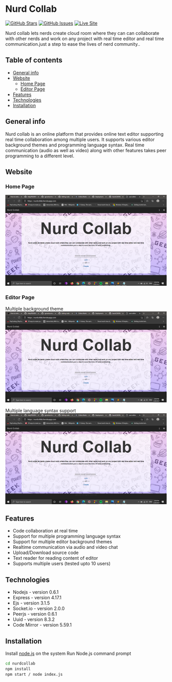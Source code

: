# Nurd Collab

[![GitHub Stars](https://img.shields.io/github/stars/AJOO7/nurdcollab.svg)](https://github.com/AJOO7/nurdcollab/stargazers) [![GitHub Issues](https://img.shields.io/github/issues/AJOO7/nurdcollab.svg)](https://github.com/AJOO7/nurdcollab/issues) [![Live Site](https://img.shields.io/badge/demo-online-green.svg)](https://nurdcollab.herokuapp.com)

Nurd collab lets nerds create cloud room where they can can collaborate with other nerds and work on any project with real time editor and real time communication.just a step to ease the lives of nerd community..

## Table of contents

- [General info](#general-info)
- [Website](#website)
  - [Home Page](#home-page)
  - [Editor Page](#editor-page)
- [Features](#features)
- [Technologies](#technologies)
- [Installation](#installation)

## General info

Nurd collab is an online platform that provides online text editor supporting real time collaboration among multiple users. It supports various editor background themes and programming language syntax. Real time communication (audio as well as video) along with other features takes peer programming to a different level.

## Website

### Home Page

![Website Preview](./assets/images/home_page.png)

### Editor Page

Multiple background theme
![Website Preview](./assets/images/home_page.png)

Multiple language syntax support
![Website Preview](./assets/images/home_page.png)

## Features

- Code collaboration at real time
- Support for multiple programming language syntax
- Support for multiple editor background themes
- Realtime communication via audio and video chat
- Upload/Download source code
- Text reader for reading content of editor
- Supports multiple users (tested upto 10 users)

## Technologies

- Nodejs - version 0.6.1
- Express - version 4.17.1
- Ejs - version 3.1.5
- Socket.io - version 2.0.0
- Peerjs - version 0.6.1
- Uuid - version 8.3.2
- Code Mirror - version 5.59.1

## Installation

Install [node.js](https://nodejs.org/en/download/) on the system
Run Node.js command prompt

```sh
cd nurdcollab
npm install
npm start / node index.js
```
